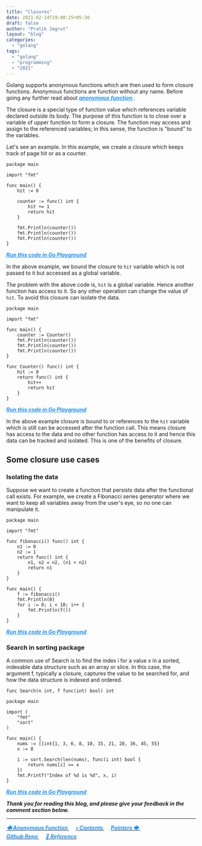 ```yaml
---
title: "Closures"
date: 2021-02-14T19:08:25+05:30
draft: false
author: "Pratik Jagrut"
layout: "blog"
categories:
  - "golang"
tags:
  - "golang"
  - "programming"
  - "2021"
---
```


Golang supports anonymous functions which are then used to form closure functions.
Anonymous functions are function without any name. Before going any further read about ***<a href="/blog/golang/series/anonymous_func" style="color:DodgerBlue"> anonymous function </a>***.

The closure is a special type of function value which references variable declared outside its body. The purpose of this function is to close over a variable of upper function to form a closure. The function may access and assign to the referenced variables; in this sense, the function is "bound" to the variables.

Let's see an example.
In this example, we create a closure which keeps track of page hit or as a counter.

```
package main

import "fmt"

func main() {
	hit := 0

	counter := func() int {
		hit += 1
		return hit
	}

	fmt.Println(counter())
	fmt.Println(counter())
	fmt.Println(counter())
}
```
***<a href="https://play.golang.org/p/RT9Pm82Kf3p" style="color:DodgerBlue" target="_blank">Run this code in Go Playground</a>***

In the above example, we bound the closure to `hit` variable which is not passed to it but accessed as a global variable.

The problem with the above code is, `hit` is a global variable. Hence another function has access to it. So any other operation can change the value of `hit`. To avoid this closure can isolate the data.

```
package main

import "fmt"

func main() {
	counter := Counter()
	fmt.Println(counter())
	fmt.Println(counter())
	fmt.Println(counter())
}

func Counter() func() int {
	hit := 0
	return func() int {
		hit++
		return hit
	}
}
```
***<a href="https://play.golang.org/p/s5THHqJzD-Y" style="color:DodgerBlue" target="_blank">Run this code in Go Playground</a>***

In the above example closure is bound to or references to the `hit` variable which is still can be accessed after the function call. This means closure has access to the data and no other function has access to it and hence this data can be tracked and isolated. This is one of the benefits of closure.

## Some closure use cases

### Isolating the data

Suppose we want to create a function that persists data after the functional call exists. For example, we create a Fibonacci series generator where we want to keep all variables away from the user's eye, so no one can manipulate it.

```
package main

import "fmt"

func fibonacci() func() int {
	n1 := 0
	n2 := 1
	return func() int {
		n1, n2 = n2, (n1 + n2)
		return n1
	}
}

func main() {
	f := fibonacci()
	fmt.Println(0)
	for i := 0; i < 10; i++ {
		fmt.Println(f())
	}
}
```
***<a href="https://play.golang.org/p/hvidcU6RkeY" style="color:DodgerBlue" target="_blank">Run this code in Go Playground</a>***

### Search in sorting package

A common use of Search is to find the index i for a value x in a sorted, indexable data structure such as an array or slice. In this case, the argument f, typically a closure, captures the value to be searched for, and how the data structure is indexed and ordered.

```
func Search(n int, f func(int) bool) int
```

```
package main

import (
	"fmt"
	"sort"
)

func main() {
	nums := []int{1, 3, 6, 8, 10, 15, 21, 28, 36, 45, 55}
	x := 8

	i := sort.Search(len(nums), func(i int) bool {
		return nums[i] >= x
	})
	fmt.Printf("Index of %d is %d", x, i)
}
```
***<a href="https://play.golang.org/p/FQIjK3s6whR" style="color:DodgerBlue" target="_blank">Run this code in Go Playground</a>***

***Thank you for reading this blog, and please give your feedback in the comment section below.***
<hr>

<a href="/blog/golang/series/anonymous_func">
  <b style="color:DodgerBlue">
    <i>🡄 Anonymous Function</i>
  </b>
</a> &emsp;

<a href="/blog/golang/series/contents">
  <b style="color:DodgerBlue">
    <i>• Contents</i>
  </b>
</a>  &emsp;

<a href="/blog/golang/series/pointers">
    <b style="color:DodgerBlue">
        <i>Pointers 🡆</i>
    </b>
</a>  &emsp;

<br>

<a href="https://github.com/pratikjagrut/go-tutorial" target="_blank">
  <b style="color:DodgerBlue" class="fab fa-github">
    <i>Github Repo</i>
  </b>
</a>  &emsp;

<a href="https://github.com/pratikjagrut/go-tutorial/blob/master/REFERENCE.md" target="_blank">
  <b style="color:DodgerBlue">
    <i>&#128279; Reference</i>
  </b>
</a>